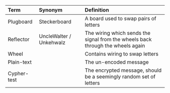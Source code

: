 | Term | Synonym | Definition |
|:-----|:--------|:-----------|
| Plugboard | Steckerboard | A board used to swap pairs of letters |
| Reflector | UncleWalter / Unkehwalz | The wiring which sends the signal from the wheels back through the wheels again |
| Wheel |  | Contains wiring to swap letters |
| Plain-text |  |The un-encoded message |
| Cypher-test|  |The encrypted message, should be a seemingly random set of letters|